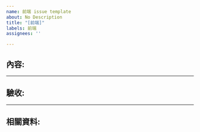 ```yaml
---
name: 前端 issue template
about: No Description
title: "[前端]"
labels: 前端
assignees: ''

---
```


## 內容:

---
## 驗收:

---
## 相關資料:
